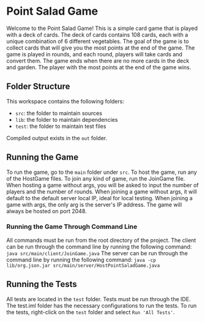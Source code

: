 # Point Salad Game

Welcome to the Point Salad Game! 
This is a simple card game that is played with a deck of cards. 
The deck of cards contains 108 cards, each with a unique combination of 6 different vegetables. 
The goal of the game is to collect cards that will give you the most points at the end of the game. 
The game is played in rounds, and each round, players will take cards and convert them.
The game ends when there are no more cards in the deck and garden. 
The player with the most points at the end of the game wins.

## Folder Structure

This workspace contains the following folders:

- `src`: the folder to maintain sources
- `lib`: the folder to maintain dependencies
- `test`: the folder to maintain test files

Compiled output exists in the `out` folder.

## Running the Game

To run the game, go to the `main` folder under `src`. To host the game, run any of the HostGame files.
To join any kind of game, run the JoinGame file.
When hosting a game without args, you will be asked to input the number of players and the number of rounds.
When joining a game without args, it will default to the default server local IP, ideal for local testing.
When joining a game with args, the only arg is the server's IP address.
The game will always be hosted on port 2048.

### Running the Game Through Command Line

All commands must be run from the root directory of the project.
The client can be run through the command line by running the following command:
`java src/main/client/JoinGame.java`
The server can be run through the command line by running the following command:
`java -cp lib/org.json.jar src/main/server/HostPointSaladGame.java`

## Running the Tests

All tests are located in the `test` folder. 
Tests must be run through the IDE. The test.iml folder has the necessary configurations to run the tests.
To run the tests, right-click on the `test` folder and select `Run 'All Tests'`.